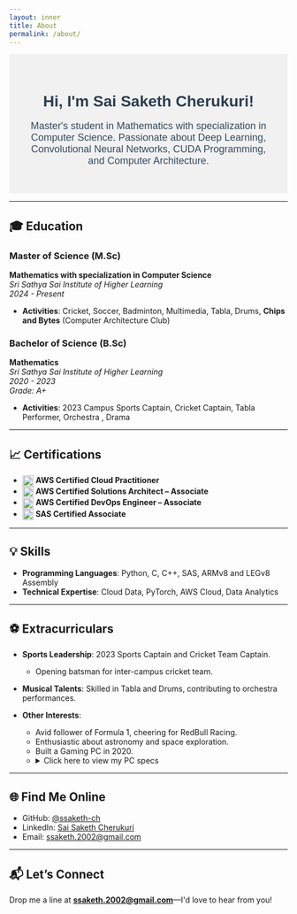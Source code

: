 ```yaml
---
layout: inner
title: About
permalink: /about/
---
```


<div style="text-align:center; background-color:#f1f1f1; padding:30px;">
  <h1 style="font-family: 'Arial', sans-serif; color:#2C3E50;">Hi, I'm Sai Saketh Cherukuri!</h1>
  <p style="font-size:18px; font-family: 'Helvetica', sans-serif; color:#34495E;">Master's student in Mathematics with specialization in Computer Science. Passionate about Deep Learning, Convolutional Neural Networks, CUDA Programming, and Computer Architecture.</p>
</div>

---

## 🎓 **Education**

### **Master of Science (M.Sc)**  
**Mathematics with specialization in Computer Science**  
_Sri Sathya Sai Institute of Higher Learning_  
_2024 - Present_

- **Activities**: Cricket, Soccer, Badminton, Multimedia, Tabla, Drums, **Chips and Bytes** (Computer Architecture Club)

### **Bachelor of Science (B.Sc)**  
**Mathematics**  
_Sri Sathya Sai Institute of Higher Learning_  
_2020 - 2023_  
_Grade: A+_

- **Activities**: 2023 Campus Sports Captain, Cricket Captain, Tabla Performer, Orchestra , Drama  

<hr>

## 📈 **Certifications**

- <img src="https://d1.awsstatic.com/logos/aws_logo_smile_1200x630.png" alt="AWS Logo" style="width:20px; vertical-align:middle;"> **AWS Certified Cloud Practitioner**
- <img src="https://d1.awsstatic.com/logos/aws_logo_smile_1200x630.png" alt="AWS Logo" style="width:20px; vertical-align:middle;"> **AWS Certified Solutions Architect – Associate**
- <img src="https://d1.awsstatic.com/logos/aws_logo_smile_1200x630.png" alt="AWS Logo" style="width:20px; vertical-align:middle;"> **AWS Certified DevOps Engineer – Associate**
- <img src="https://www.sas.com/content/dam/SAS/en_us/doc/logo/SAS-Logo-2018.svg" alt="SAS Logo" style="width:20px; vertical-align:middle;"> **SAS Certified Associate**

<hr>

## 💡 **Skills**

- **Programming Languages**: Python, C, C++, SAS, ARMv8 and LEGv8 Assembly  
- **Technical Expertise**: Cloud Data, PyTorch, AWS Cloud, Data Analytics  

<hr>

## ⚽ **Extracurriculars**

- **Sports Leadership**: 2023 Sports Captain and Cricket Team Captain.  
  - Opening batsman for inter-campus cricket team.  

- **Musical Talents**: Skilled in Tabla and Drums, contributing to orchestra performances.  

- **Other Interests**:  
  - Avid follower of Formula 1, cheering for RedBull Racing.  
  - Enthusiastic about astronomy and space exploration.
  - Built a Gaming PC in 2020. 
  - <details>
      <summary>Click here to view my PC specs</summary>
      <ul>
        <li><strong>CPU:</strong> AMD Ryzen 5 3600XT</li>
        <li><strong>GPU:</strong> Radeon 5700XT 8GB OC Edition</li>
        <li><strong>RAM:</strong> Corsair Vengeance RGB Pro 32GB (2 x 16GB) DDR4-3200</li>
        <li><strong>PSU:</strong> PowerSpec 650 Watt 80 Plus Bronze ATX Semi-Modular</li>
        <li><strong>Case:</strong> Corsair iCUE 465X RGB Tempered Glass ATX Mid-Tower</li>
        <li><strong>CPU Cooler:</strong> Corsair H100i Capellix Liquid Cooler</li>
      </ul>
    </details>

<hr>

## 🌐 **Find Me Online**

- GitHub: [@ssaketh-ch](https://github.com/ssaketh-ch)  
- LinkedIn: [Sai Saketh Cherukuri](https://www.linkedin.com/in/sai-saketh-cherukuri-825456250/)  
- Email: ssaketh.2002@gmail.com  

<hr>

## 📬 **Let’s Connect**

Drop me a line at **ssaketh.2002@gmail.com**—I'd love to hear from you!
